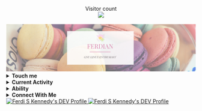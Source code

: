 <p align="center"> 
  Visitor count<br>
  <img src="https://profile-counter.glitch.me/Tsuyoken/count.svg" />
</p>
<div>
<img alt="Banner" src="https://github.com/Tsuyoken/tsuyoken/raw/master/Baked%20Treats%20Event%20Banner.png"/>
</div>
<details>
  <summary><b>Touch me</b></summary>
<div>
<p>Hi, I'm Ferdi S Kennedy , my real name is Ferdian Cahya Sukma, i'm a Junior Programmer and Linux Enthusiast. I live in Bogor , West Java, Indonesia. 
  </p></div><br>
<img alt="#" src="https://img.shields.io/badge/FERDI-KENNEDY-ec008c"> 

<div>
   <h2>Github Performance Overall<h2>
        <img alt="Top Language" src="https://github-readme-stats.vercel.app/api/top-langs/?bg_color=00000000&username=tsuyoken&langs_count=8,&hide_border=true&title_color=ec008c&text_color=fc6767"/><br>
        <img alt="GitHub Stats" src="https://github-readme-stats.vercel.app/api?bg_color=00000000&username=tsuyoken&show_icons=true&hide=issues,commits&hide_border=true&icon_color=f953c6&title_color=ec008c&text_color=fc6767"/>
    </a>
</div>
</details>

<details>
<summary><b>Current Activity</b></summary>

- 🎓 Goes to <a href="https://nurulfikri.ac.id">STT Nurul Fikri</a>
- 🔖 My hobby is Coding, Reading, and Playing Basketball
- 👨‍💻 Work as Freelancer
</details>

<details>
<summary><b>Ability</b></summary>
  
- 📲 UI Designer
- 🖌 Graphics Design
- 🐧 Linux System Admin
</details>

<details>
<summary><b>Connect With Me</b></summary>
  
- 💌 <a href="mailto:ferdikennedy@protonmail.com">E-mail</a>
- 🇫 <a href="https://facebook.com/kennedy.go.id">Facebook</a>
- 📷 <a href="https://instagram.com/ferdikennedy">Instagram</a> 
</details>

<div>
<a href="https://dev.to/kennedy69">
  <img src="https://d2fltix0v2e0sb.cloudfront.net/dev-rainbow.png" alt="Ferdi S Kennedy's DEV Profile" height="30" width="30">
</a>
  <a href="https://codepen.io/tsuyoken">
  <img src="https://blog.codepen.io/wp-content/uploads/2012/06/Button-Black-Large.png" alt="Ferdi S Kennedy's DEV Profile" height="30" width="30">
</a>
</div>
